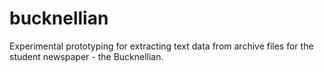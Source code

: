 # bucknellian
Experimental prototyping for extracting text data from archive files for the student newspaper - the Bucknellian.
